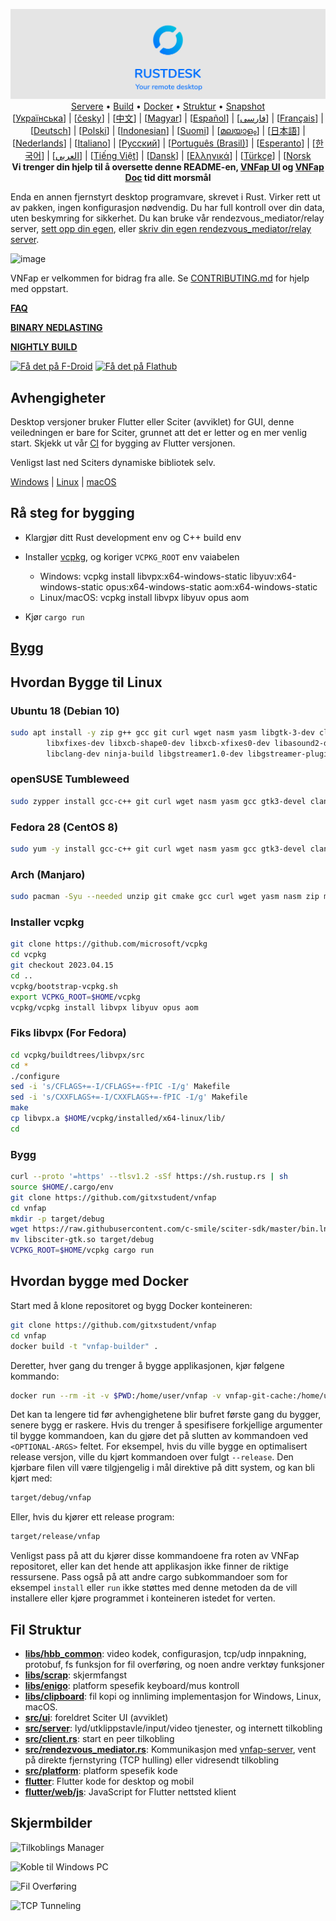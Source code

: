 <p align="center">
  <img src="res/logo-header.svg" alt="VNFap - Your remote desktop"><br>
  <a href="#public-servers">Servere</a> •
  <a href="#raw-steps-to-build">Build</a> •
  <a href="#how-to-build-with-docker">Docker</a> •
  <a href="#file-structure">Struktur</a> •
  <a href="#snapshot">Snapshot</a><br>
  [<a href="docs/README-UA.md">Українська</a>] | [<a href="docs/README-CS.md">česky</a>] | [<a href="docs/README-ZH.md">中文</a>] | [<a href="docs/README-HU.md">Magyar</a>] | [<a href="docs/README-ES.md">Español</a>] | [<a href="docs/README-FA.md">فارسی</a>] | [<a href="docs/README-FR.md">Français</a>] | [<a href="docs/README-DE.md">Deutsch</a>] | [<a href="docs/README-PL.md">Polski</a>] | [<a href="docs/README-ID.md">Indonesian</a>] | [<a href="docs/README-FI.md">Suomi</a>] | [<a href="docs/README-ML.md">മലയാളം</a>] | [<a href="docs/README-JP.md">日本語</a>] | [<a href="docs/README-NL.md">Nederlands</a>] | [<a href="docs/README-IT.md">Italiano</a>] | [<a href="docs/README-RU.md">Русский</a>] | [<a href="docs/README-PTBR.md">Português (Brasil)</a>] | [<a href="docs/README-EO.md">Esperanto</a>] | [<a href="docs/README-KR.md">한국어</a>] | [<a href="docs/README-AR.md">العربي</a>] | [<a href="docs/README-VN.md">Tiếng Việt</a>] | [<a href="docs/README-DA.md">Dansk</a>] | [<a href="docs/README-GR.md">Ελληνικά</a>] | [<a href="docs/README-TR.md">Türkçe</a>] | [<a href="docs/README-NO.md">Norsk</a><br>
  <b>Vi trenger din hjelp til å oversette denne README-en, <a href="https://github.com/gitxstudent/vnfap/tree/master/src/lang">VNFap UI</a> og <a href="https://github.com/vnfap/doc.vnfap.com">VNFap Doc</a> tid ditt morsmål</b>
</p>



Enda en annen fjernstyrt desktop programvare, skrevet i Rust. Virker rett ut av pakken, ingen konfigurasjon nødvendig. Du har full kontroll over din data, uten beskymring for sikkerhet. Du kan bruke vår rendezvous_mediator/relay server, [sett opp din egen](https://vnfap.com/server), eller [skriv din egen rendezvous_mediator/relay server](https://github.com/gitxstudent/vnfap-server-demo).

![image](https://user-images.githubusercontent.com/71636191/171661982-430285f0-2e12-4b1d-9957-4a58e375304d.png)

VNFap er velkommen for bidrag fra alle. Se [CONTRIBUTING.md](docs/CONTRIBUTING-NO.md) for hjelp med oppstart.

[**FAQ**](https://github.com/gitxstudent/vnfap/wiki/FAQ)

[**BINARY NEDLASTING**](https://github.com/gitxstudent/vnfap/releases)

[**NIGHTLY BUILD**](https://github.com/gitxstudent/vnfap/releases/tag/nightly)

[<img src="https://f-droid.org/badge/get-it-on.png"
    alt="Få det på F-Droid"
    height="80">](https://f-droid.org/en/packages/com.carriez.flutter_hbb)
[<img src="https://flathub.org/api/badge?svg&locale=en"
    alt="Få det på Flathub"
    height="80">](https://flathub.org/apps/com.vnfap.VNFap)

## Avhengigheter

Desktop versjoner bruker Flutter eller Sciter (avviklet) for GUI, denne veiledningen er bare for Sciter, grunnet att det er letter og en mer venlig start. Skjekk ut vår [CI](https://github.com/gitxstudent/vnfap/blob/master/.github/workflows/flutter-build.yml) for bygging av Flutter versjonen.

Venligst last ned Sciters dynamiske bibliotek selv.

[Windows](https://raw.githubusercontent.com/c-smile/sciter-sdk/master/bin.win/x64/sciter.dll) |
[Linux](https://raw.githubusercontent.com/c-smile/sciter-sdk/master/bin.lnx/x64/libsciter-gtk.so) |
[macOS](https://raw.githubusercontent.com/c-smile/sciter-sdk/master/bin.osx/libsciter.dylib)

## Rå steg for bygging

- Klargjør ditt Rust development env og C++ build env

- Installer [vcpkg](https://github.com/microsoft/vcpkg), og koriger `VCPKG_ROOT` env vaiabelen

  - Windows: vcpkg install libvpx:x64-windows-static libyuv:x64-windows-static opus:x64-windows-static aom:x64-windows-static
  - Linux/macOS: vcpkg install libvpx libyuv opus aom

- Kjør `cargo run`

## [Bygg](https://vnfap.com/docs/en/dev/build/)

## Hvordan Bygge til Linux

### Ubuntu 18 (Debian 10)

```sh
sudo apt install -y zip g++ gcc git curl wget nasm yasm libgtk-3-dev clang libxcb-randr0-dev libxdo-dev \
        libxfixes-dev libxcb-shape0-dev libxcb-xfixes0-dev libasound2-dev libpulse-dev cmake make \
        libclang-dev ninja-build libgstreamer1.0-dev libgstreamer-plugins-base1.0-dev libpam0g-dev
```

### openSUSE Tumbleweed

```sh
sudo zypper install gcc-c++ git curl wget nasm yasm gcc gtk3-devel clang libxcb-devel libXfixes-devel cmake alsa-lib-devel gstreamer-devel gstreamer-plugins-base-devel xdotool-devel pam-devel
```

### Fedora 28 (CentOS 8)

```sh
sudo yum -y install gcc-c++ git curl wget nasm yasm gcc gtk3-devel clang libxcb-devel libxdo-devel libXfixes-devel pulseaudio-libs-devel cmake alsa-lib-devel gstreamer1-devel gstreamer1-plugins-base-devel pam-devel
```

### Arch (Manjaro)

```sh
sudo pacman -Syu --needed unzip git cmake gcc curl wget yasm nasm zip make pkg-config clang gtk3 xdotool libxcb libxfixes alsa-lib pipewire
```

### Installer vcpkg

```sh
git clone https://github.com/microsoft/vcpkg
cd vcpkg
git checkout 2023.04.15
cd ..
vcpkg/bootstrap-vcpkg.sh
export VCPKG_ROOT=$HOME/vcpkg
vcpkg/vcpkg install libvpx libyuv opus aom
```

### Fiks libvpx (For Fedora)

```sh
cd vcpkg/buildtrees/libvpx/src
cd *
./configure
sed -i 's/CFLAGS+=-I/CFLAGS+=-fPIC -I/g' Makefile
sed -i 's/CXXFLAGS+=-I/CXXFLAGS+=-fPIC -I/g' Makefile
make
cp libvpx.a $HOME/vcpkg/installed/x64-linux/lib/
cd
```

### Bygg

```sh
curl --proto '=https' --tlsv1.2 -sSf https://sh.rustup.rs | sh
source $HOME/.cargo/env
git clone https://github.com/gitxstudent/vnfap
cd vnfap
mkdir -p target/debug
wget https://raw.githubusercontent.com/c-smile/sciter-sdk/master/bin.lnx/x64/libsciter-gtk.so
mv libsciter-gtk.so target/debug
VCPKG_ROOT=$HOME/vcpkg cargo run
```

## Hvordan bygge med Docker

Start med å klone repositoret og bygg Docker konteineren:

```sh
git clone https://github.com/gitxstudent/vnfap
cd vnfap
docker build -t "vnfap-builder" .
```

Deretter, hver gang du trenger å bygge applikasjonen, kjør følgene kommando:

```sh
docker run --rm -it -v $PWD:/home/user/vnfap -v vnfap-git-cache:/home/user/.cargo/git -v vnfap-registry-cache:/home/user/.cargo/registry -e PUID="$(id -u)" -e PGID="$(id -g)" vnfap-builder
```

Det kan ta lengere tid før avhengighetene blir bufret første gang du bygger, senere bygg er raskere. Hvis du trenger å spesifisere forkjellige argumenter til bygge kommandoen, kan du gjøre det på slutten av kommandoen ved `<OPTIONAL-ARGS>` feltet. For eksempel, hvis du ville bygge en optimalisert release versjon, ville du kjørt kommandoen over fulgt `--release`. Den kjørbare filen vill være tilgjengelig i mål direktive på ditt system, og kan bli kjørt med:

```sh
target/debug/vnfap
```

Eller, hvis du kjører ett release program:

```sh
target/release/vnfap
```

Venligst pass på att du kjører disse kommandoene fra roten av VNFap repositoret, eller kan det hende att applikasjon ikke finner de riktige ressursene. Pass også på att andre cargo subkommandoer som for eksempel `install` eller `run` ikke støttes med denne metoden da de vill installere eller kjøre programmet i konteineren istedet for verten.

## Fil Struktur

- **[libs/hbb_common](https://github.com/gitxstudent/vnfap/tree/master/libs/hbb_common)**: video kodek, configurasjon, tcp/udp innpakning, protobuf, fs funksjon for fil overføring, og noen andre verktøy funksjoner
- **[libs/scrap](https://github.com/gitxstudent/vnfap/tree/master/libs/scrap)**: skjermfangst
- **[libs/enigo](https://github.com/gitxstudent/vnfap/tree/master/libs/enigo)**: platform spesefik keyboard/mus kontroll
- **[libs/clipboard](https://github.com/gitxstudent/vnfap/tree/master/libs/clipboard)**: fil kopi og innliming implementasjon for Windows, Linux, macOS.
- **[src/ui](https://github.com/gitxstudent/vnfap/tree/master/src/ui)**: foreldret Sciter UI (avviklet)
- **[src/server](https://github.com/gitxstudent/vnfap/tree/master/src/server)**: lyd/utklippstavle/input/video tjenester, og internett tilkobling
- **[src/client.rs](https://github.com/gitxstudent/vnfap/tree/master/src/client.rs)**: start en peer tilkobling
- **[src/rendezvous_mediator.rs](https://github.com/gitxstudent/vnfap/tree/master/src/rendezvous_mediator.rs)**: Kommunikasjon med [vnfap-server](https://github.com/gitxstudent/vnfap-server), vent på direkte fjernstyring (TCP hulling) eller vidresendt tilkobling
- **[src/platform](https://github.com/gitxstudent/vnfap/tree/master/src/platform)**: platform spesefik kode
- **[flutter](https://github.com/gitxstudent/vnfap/tree/master/flutter)**: Flutter kode for desktop og mobil
- **[flutter/web/js](https://github.com/gitxstudent/vnfap/tree/master/flutter/web/js)**: JavaScript for Flutter nettsted klient

## Skjermbilder

![Tilkoblings Manager](https://github.com/gitxstudent/vnfap/assets/28412477/db82d4e7-c4bc-4823-8e6f-6af7eadf7651)

![Koble til Windows PC](https://github.com/gitxstudent/vnfap/assets/28412477/9baa91e9-3362-4d06-aa1a-7518edcbd7ea)

![Fil Overføring](https://github.com/gitxstudent/vnfap/assets/28412477/39511ad3-aa9a-4f8c-8947-1cce286a46ad)

![TCP Tunneling](https://github.com/gitxstudent/vnfap/assets/28412477/78e8708f-e87e-4570-8373-1360033ea6c5)

